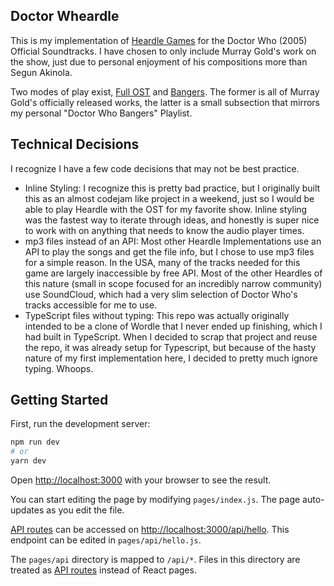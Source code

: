 ## Doctor Wheardle

This is my implementation of [Heardle Games](https://heardle.moe/) for the Doctor Who (2005) Official Soundtracks. I have chosen to only include Murray Gold's work on the show, just due to personal enjoyment of his compositions more than Segun Akinola.

Two modes of play exist, [Full OST](https://doctor-wheardle.vercel.app/game) and [Bangers](https://doctor-wheardle.vercel.app/bangers). The former is all of Murray Gold's officially released works, the latter is a small subsection that mirrors my personal "Doctor Who Bangers" Playlist.

## Technical Decisions

I recognize I have  a few code decisions that may not be best practice.
* Inline Styling: I recognize this is pretty bad practice, but I originally built this as an almost codejam like project in a weekend, just so I would be able to play Heardle with the OST for my favorite show. Inline styling was the fastest way to iterate through ideas, and honestly is super nice to work with on anything that needs to know the audio player times.
* mp3 files instead of an API: Most other Heardle Implementations use an API to play the songs and get the file info, but I chose to use mp3 files for a simple reason. In the USA, many of the tracks needed for this game are largely inaccessible by free API. Most of the other Heardles of this nature (small in scope focused for an incredibly narrow community) use SoundCloud, which had a very slim selection of Doctor Who's tracks accessible for me to use.
* TypeScript files without typing: This repo was actually originally intended to be a clone of Wordle that I never ended up finishing, which I had built in TypeScript. When I decided to scrap that project and reuse the repo, it was already setup for Typescript, but because of the hasty nature of my first implementation here, I decided to pretty much ignore typing. Whoops.

## Getting Started

First, run the development server:

```bash
npm run dev
# or
yarn dev
```

Open [http://localhost:3000](http://localhost:3000) with your browser to see the result.

You can start editing the page by modifying `pages/index.js`. The page auto-updates as you edit the file.

[API routes](https://nextjs.org/docs/api-routes/introduction) can be accessed on [http://localhost:3000/api/hello](http://localhost:3000/api/hello). This endpoint can be edited in `pages/api/hello.js`.

The `pages/api` directory is mapped to `/api/*`. Files in this directory are treated as [API routes](https://nextjs.org/docs/api-routes/introduction) instead of React pages.
